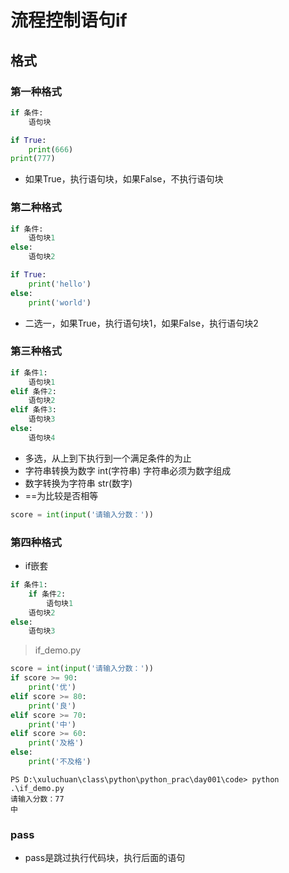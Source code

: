 # 流程控制语句if

## 格式

### 第一种格式

```python
if 条件:
    语句块
```

```python
if True:
    print(666)
print(777)
```

- 如果True，执行语句块，如果False，不执行语句块

### 第二种格式

```python
if 条件:
    语句块1
else:
    语句块2
```

```python
if True:
    print('hello')
else:
    print('world')
```

- 二选一，如果True，执行语句块1，如果False，执行语句块2

### 第三种格式

```python
if 条件1:
    语句块1
elif 条件2:
    语句块2
elif 条件3:
    语句块3
else:
    语句块4
```

- 多选，从上到下执行到一个满足条件的为止
- 字符串转换为数字 int(字符串) 字符串必须为数字组成
- 数字转换为字符串 str(数字)
- ==为比较是否相等

```python
score = int(input('请输入分数：'))
```

### 第四种格式

- if嵌套

```python
if 条件1:
    if 条件2:
        语句块1
    语句块2
else:
    语句块3
```

>if_demo.py

```python
score = int(input('请输入分数：'))
if score >= 90:
    print('优')
elif score >= 80:
    print('良')
elif score >= 70:
    print('中')
elif score >= 60:
    print('及格')
else:
    print('不及格')
```


```
PS D:\xuluchuan\class\python\python_prac\day001\code> python .\if_demo.py
请输入分数：77
中
```

### pass

- pass是跳过执行代码块，执行后面的语句